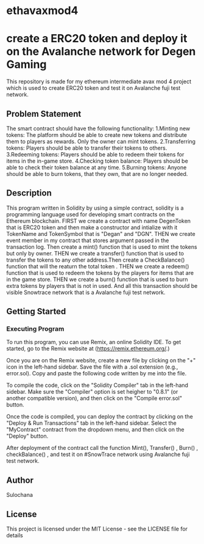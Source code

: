 # ethavaxmod4
#  create a ERC20 token and deploy it on the Avalanche network for Degen Gaming
This repository is made for my ethereum intermediate avax mod 4 project which is used to create ERC20 token and test it on Avalanche fuji test network.

## Problem Statement
The smart contract should have the following functionality:
1.Minting new tokens: The platform should be able to create new tokens and distribute them to players as rewards. Only the owner can mint tokens.
2.Transferring tokens: Players should be able to transfer their tokens to others.
3.Redeeming tokens: Players should be able to redeem their tokens for items in the in-game store.
4.Checking token balance: Players should be able to check their token balance at any time.
5.Burning tokens: Anyone should be able to burn tokens, that they own, that are no longer needed.


## Description
This program  written in Solidity by using a simple contract, solidity is  a programming language used for developing smart contracts on the Ethereum blockchain.
FIRST we create a contract with name DegenToken that is ERC20 token and then make a constructor and intialize with it TokenName and TokenSymbol that is "Degan" and "DGN".
THEN we create event member in my contract that stores argument passed in the transaction log. Then create a mint() function that is used to mint the tokens but only by owner.
THEN we create a transfer() function that is used to transfer the tokens to any other address.Then create a CheckBalance() function that will the reaturn the total token . 
THEN we create a redeem() function that is used to redeem the tokens by the players  for items that are in the game store.
THEN we create a burn() function that is used to burn extra tokens by players that is not in used.
And all this transaction should be visible Snowtrace network that is a  Avalanche fuji test network.
## Getting Started

### Executing Program

To run this program, you can use Remix, an online Solidity IDE. To get started, go to the Remix website at (https://remix.ethereum.org/.)

Once you are on the Remix website, create a new file by clicking on the "+" icon in the left-hand sidebar. Save the file with a .sol extension (e.g., error.sol). Copy and paste the following code written by me into the file.

To compile the code, click on the "Solidity Compiler" tab in the left-hand sidebar. Make sure the "Compiler" option is set heigher to "0.8.1" (or another compatible version), and then click on the "Compile error.sol" button.

Once the code is compiled, you can deploy the contract by clicking on the "Deploy & Run Transactions" tab in the left-hand sidebar. Select the "MyContract" contract from the dropdown menu, and then click on the "Deploy" button.

After deployment of  the contract call the function Mint(), Transfer() , Burn() , checkBalance() , and test it on #SnowTrace network using Avalanche fuji test network. 


## Author

Sulochana

## License

This project is licensed under the MIT License - see the LICENSE file for details
